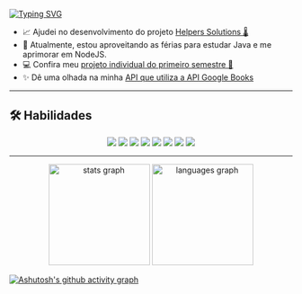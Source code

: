 [![Typing SVG](https://readme-typing-svg.herokuapp.com/?color=f072bb&size=35&center=true&vCenter=true&width=1000&lines=Olá,+eu+sou+o+Guilherme+Fonseca;Tenho+20+anos;Estudo+Ciência+da+Computação+Em+São+Paulo,+SP)](https://git.io/typing-svg)


- 📈 Ajudei no desenvolvimento do projeto [Helpers Solutions 🌡](https://github.com/GustavoVFA-SPTECH/helpers-solutions)
- 📘 Atualmente, estou aproveitando as férias para estudar Java e me aprimorar em NodeJS.
- 💻 Confira meu [projeto individual do primeiro semestre 🦖](https://github.com/GuinhoFSilva/DinoTech)
- ✨ Dê uma olhada na minha [API que utiliza a API Google Books](https://github.com/GuinhoFSilva/APILibraryManager)
---


## 🛠 Habilidades
<div align="center">
  <img src="https://img.shields.io/badge/Git-F05032.svg?style=for-the-badge&logo=Git&logoColor=20194a" />
  <img src="https://img.shields.io/badge/GitHub-181717.svg?style=for-the-badge&logo=GitHub&logoColor=20194a" />
  <img src="https://img.shields.io/badge/HTML5-E34F26?style=for-the-badge&logo=html5&logoColor=20194a" />
  <img src="https://img.shields.io/badge/CSS3-1572B6?style=for-the-badge&logo=css3&logoColor=20194a" />
  <img src="https://img.shields.io/badge/javascript-%23323330.svg?style=for-the-badge&logo=javascript&logoColor=%20194a" />
  <img src="https://img.shields.io/badge/Node.js-5FA04E.svg?style=for-the-badge&logo=nodedotjs&logoColor=20194a" />
  <img src="https://img.shields.io/badge/java-%23ED8B00.svg?style=for-the-badge&logo=openjdk&logoColor=20194a" />
  <img src="https://img.shields.io/badge/MySQL-4479A1.svg?style=for-the-badge&logo=MySQL&logoColor=20194a" />
</div>


---

<div align="center">
  <img src="https://github-readme-stats.vercel.app/api?username=guinhofsilva&show_icons=true&theme=omni&locale=pt-br&hide_title=false&layout=compact&hide_border=true" height="180" alt="stats graph"  />
  
  <img src="https://github-readme-stats.vercel.app/api/top-langs?username=GuinhoFSilva&locale=pt-br&hide_title=false&layout=compact&langs_count=5&theme=omni&hide_border=true" height="180" alt="languages graph"  />
</div>

[![Ashutosh's github activity graph](https://github-readme-activity-graph.vercel.app/graph?username=GuinhoFSilva&bg_color=191622&title_color=f072bb&color=ffffff&line=da69ab&point=da69ab&area=true&hide_border=true)](https://github.com/ashutosh00710/github-readme-activity-graph)






